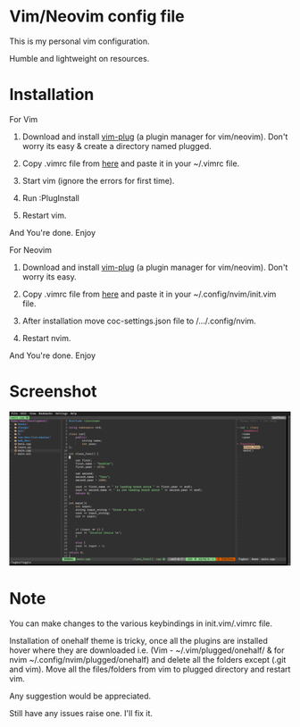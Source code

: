 # Vim/Neovim config file

This is my personal vim configuration.

Humble and lightweight on resources.

# Installation

For Vim

1. Download and install [vim-plug](https://github.com/junegunn/vim-plug) (a plugin manager for vim/neovim). Don't worry its easy & create a directory named plugged.

2. Copy .vimrc file from [here](https://github.com/inferno-umar/vim-neovim/blob/main/.vimrc) and paste it in your ~/.vimrc file.

3. Start vim (ignore the errors for first time).

4. Run :PlugInstall

5. Restart vim.

And You're done. Enjoy

For Neovim

1. Download and install [vim-plug](https://github.com/junegunn/vim-plug) (a plugin manager for vim/neovim). Don't worry its easy.

2. Copy .vimrc file from [here](https://github.com/inferno-umar/vim-neovim/blob/main/.vimrc) and paste it in your ~/.config/nvim/init.vim file.

3. After installation move coc-settings.json file to /.../.config/nvim.

4. Restart nvim.

And You're done. Enjoy

# Screenshot
![alt text](https://github.com/inferno-umar/neovim/blob/main/vim.png)

# Note
You can make changes to the various keybindings in init.vim/.vimrc file.

Installation of onehalf theme is tricky, once all the plugins are installed hover where they are downloaded i.e. (Vim - ~/.vim/plugged/onehalf/ & for nvim ~/.config/nvim/plugged/onehalf) and delete all the folders except (.git and vim). Move all the files/folders from vim to plugged directory and restart vim.

Any suggestion would be appreciated.

Still have any issues raise one. I'll fix it.
